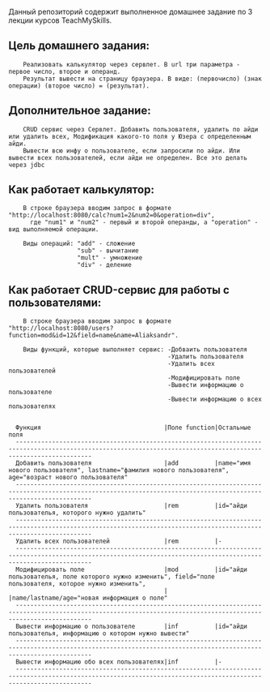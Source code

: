   Данный репозиторий содержит выполненное домашнее задание по 3 лекции курсов TeachMySkills.
  
  Цель домашнего задания:
  -----------------------
  
        Реализовать калькулятор через сервлет. В url три параметра - первое число, второе и операнд. 
        Результат вывести на страницу браузера. В виде: (первочисло) (знак операции) (второе число) = (результат).
  
  Дополнительное задание:
  -----------------------
  
        CRUD сервис через Сервлет. Добавить пользователя, удалить по айди или удалить всех, Модификация какого-то поля у Юзера с определенным айди. 
        Вывести всю инфу о пользователе, если запросили по айди. Или вывести всех пользователей, если айди не определен. Все это делать через jdbc
    
  Как работает калькулятор:
  -------------------------
  
        В строке браузера вводим запрос в формате "http://localhost:8080/calc?num1=2&num2=0&operation=div", 
          где "num1" и "num2" - первый и второй операнды, а "operation" - вид выполняемой операции.
          
        Виды операций: "add" - сложение
                       "sub" - вычитание
                       "mult" - умножение
                       "div" - деление

 Как работает CRUD-сервис для работы с пользователями:
  -------------------------
  
        В строке браузера вводим запрос в формате "http://localhost:8080/users?function=mod&id=12&field=name&name=Aliaksandr".
        
        Виды функций, которые выполняет сервис: -Добваить пользователя
                                                -Удалить пользователя
                                                -Удалить всех пользователей
                                                -Модифицировать поле
                                                -Вывести информацию о пользователе
                                                -Вывести информацию о всех пользователях
          
          
      Функция                                  |Поле function|Остальные поля
      -----------------------------------------------------------------------------------------------------------------------------------------------------------------
      Добавить пользователя                    |add          |name="имя нового пользователя", lastname="фамилия нового пользователя", age="возраст нового пользователя"
      -----------------------------------------------------------------------------------------------------------------------------------------------------------------
      Удалить пользователя                     |rem          |id="айди пользователья, которого нужно удалить"
      -----------------------------------------------------------------------------------------------------------------------------------------------------------------
      Удалить всех пользователей               |rem          |-
      -----------------------------------------------------------------------------------------------------------------------------------------------------------------
      Модифицировать поле                      |mod          |id="айди пользователья, поле которого нужно изменить", field="поле пользователя, которое нужно изменить",
                                               |             |name/lastname/age="новая информация о поле"
      -----------------------------------------------------------------------------------------------------------------------------------------------------------------
      Вывести информацию о пользователе        |inf          |id="айди пользователья, информацию о котором нужно вывести"
      -----------------------------------------------------------------------------------------------------------------------------------------------------------------
      Вывести информацию обо всех пользователях|inf          |-
      -----------------------------------------------------------------------------------------------------------------------------------------------------------------
      
      
